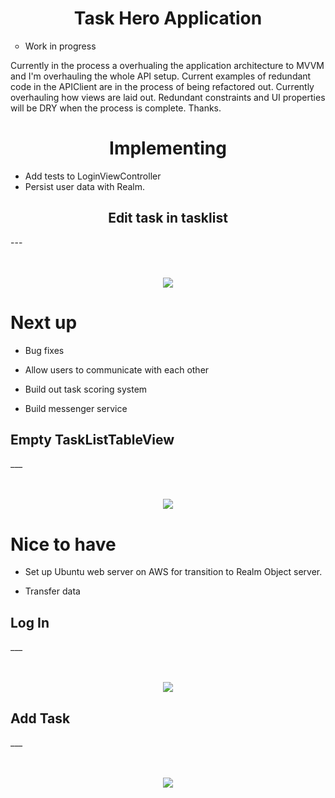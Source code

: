 <h1 align="center">Task Hero Application</h1>

<ul>
  <li type="circle">Work in progress </li>
</ul>

<p> Currently in the process a overhualing the application architecture to MVVM and I'm overhauling the whole API setup. Current examples of redundant code in the APIClient are in the process of being refactored out. Currently overhauling how views are laid out. Redundant constraints and UI properties will be DRY when the process is complete. Thanks. </p>


<h1 align="center">Implementing</h1>

<ul>
  <li>Add tests to LoginViewController</li>
  <li>Persist user data with Realm.</li>
</ul>



<h2 align="center">Edit task in tasklist</h2>
---
<p align="center">
  <br><br>
  <img src="https://raw.githubusercontent.com/chriswebb09/taskhero/master/Assets/edittasklist.png">
</p>


# Next up 

- Bug fixes 

- Allow users to communicate with each other 

- Build out task scoring system 

- Build messenger service


<h2>Empty TaskListTableView</h2>
___

<p align="center">
  <br><br>
  <img src="https://raw.githubusercontent.com/chriswebb09/taskhero/master/Assets/emptytableview.png">
</p>


# Nice to have

- Set up Ubuntu web server on AWS for transition to Realm Object server.

- Transfer data




<h2>Log In</h2>
___

<p align="center">
  <br><br>
  <img src="https://raw.githubusercontent.com/chriswebb09/taskhero/master/Assets/login.jpg">
</p>



<h2>Add Task</h2>
___

<p align="center">
  <br><br>
  <img src="https://raw.githubusercontent.com/chriswebb09/taskhero/master/Assets/task.jpg">
</p>
